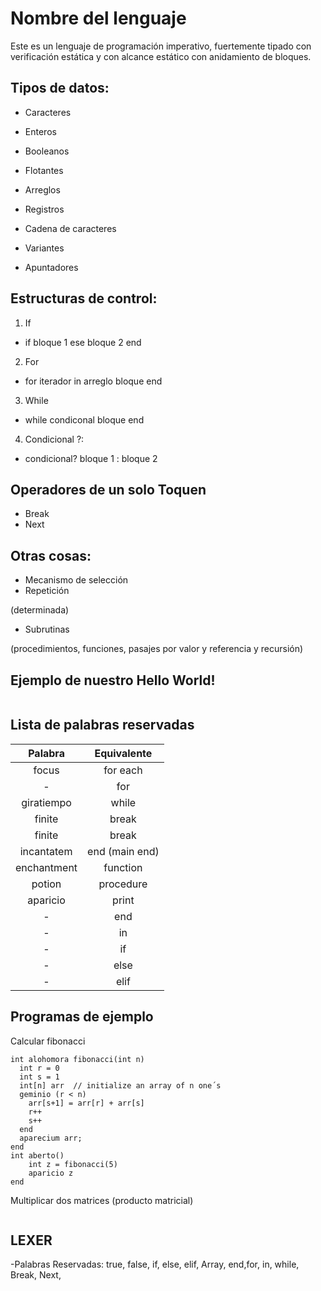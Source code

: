 # Nombre del lenguaje

Este es un lenguaje de programación imperativo, fuertemente tipado con verificación estática y con alcance estático con anidamiento de bloques.

## Tipos de datos:

- Caracteres
- Enteros
- Booleanos
- Flotantes

- Arreglos
- Registros
- Cadena de caracteres
- Variantes
- Apuntadores

## Estructuras de control:
1. If
- if bloque 1 ese bloque 2 end
2. For
- for iterador in arreglo bloque end
3. While
- while condiconal bloque end
4. Condicional ?:
- condicional? bloque 1 : bloque 2
## Operadores de un solo Toquen
- Break
- Next

## Otras cosas:

- Mecanismo de selección
- Repetición 

(determinada)
- Subrutinas 

(procedimientos, funciones, pasajes por valor y referencia y recursión)

## Ejemplo de nuestro Hello World!

```

```

## Lista de palabras reservadas

| Palabra    | Equivalente |
| :----:     | :--:|
| focus      | for each |
|    -       | for |
| giratiempo | while |
| finite     | break |
| finite     | break |
| incantatem | end (main end) |
| enchantment| function |
| potion     | procedure |
| aparicio   | print |
|    -       | end |
|    -       | in |
|    -       | if |
|    -       | else |
|    -       | elif |


## Programas de ejemplo

Calcular fibonacci
```
int alohomora fibonacci(int n)
  int r = 0
  int s = 1
  int[n] arr  // initialize an array of n one´s
  geminio (r < n)
    arr[s+1] = arr[r] + arr[s]
    r++
    s++
  end
  aparecium arr;
end
int aberto()
    int z = fibonacci(5)
    aparicio z
end
```

Multiplicar dos matrices (producto matricial)
```
```
## LEXER

-Palabras Reservadas: true, false, if, else, elif, Array, end,for, in, while, Break, Next, 
